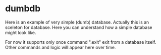 # dumbdb

Here is an example of very simple (dumb) database. Actually this is an sceleton
for database. Here you can understand how a simple database might look like.

For now it supports only once command ".exit" exit from a database itself.
Other commands and logic will appear here over time.
